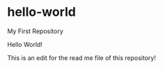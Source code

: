 # hello-world
My First Repository


Hello World!

This is an edit for the read me file of this repository!
